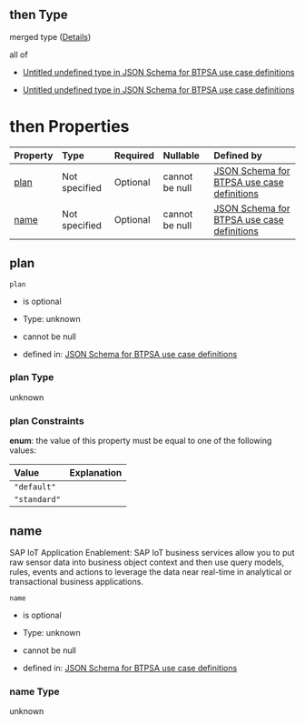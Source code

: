 ## then Type

merged type ([Details](btpsa-usecase-properties-services-items-allof-1-then-allof-53-then.md))

all of

*   [Untitled undefined type in JSON Schema for BTPSA use case definitions](btpsa-usecase-properties-services-items-allof-1-then-allof-53-then-allof-0.md "check type definition")

*   [Untitled undefined type in JSON Schema for BTPSA use case definitions](btpsa-usecase-properties-services-items-allof-1-then-allof-53-then-allof-1.md "check type definition")

# then Properties

| Property      | Type          | Required | Nullable       | Defined by                                                                                                                                                                                                            |
| :------------ | :------------ | :------- | :------------- | :-------------------------------------------------------------------------------------------------------------------------------------------------------------------------------------------------------------------- |
| [plan](#plan) | Not specified | Optional | cannot be null | [JSON Schema for BTPSA use case definitions](btpsa-usecase-properties-services-items-allof-1-then-allof-53-then-properties-plan.md "undefined#/properties/services/items/allOf/1/then/allOf/53/then/properties/plan") |
| [name](#name) | Not specified | Optional | cannot be null | [JSON Schema for BTPSA use case definitions](btpsa-usecase-properties-services-items-allof-1-then-allof-53-then-properties-name.md "undefined#/properties/services/items/allOf/1/then/allOf/53/then/properties/name") |

## plan



`plan`

*   is optional

*   Type: unknown

*   cannot be null

*   defined in: [JSON Schema for BTPSA use case definitions](btpsa-usecase-properties-services-items-allof-1-then-allof-53-then-properties-plan.md "undefined#/properties/services/items/allOf/1/then/allOf/53/then/properties/plan")

### plan Type

unknown

### plan Constraints

**enum**: the value of this property must be equal to one of the following values:

| Value        | Explanation |
| :----------- | :---------- |
| `"default"`  |             |
| `"standard"` |             |

## name

SAP IoT Application Enablement: SAP IoT business services allow you to put raw sensor data into business object context and then use query models, rules, events and actions to leverage the data near real-time in analytical or transactional business applications.

`name`

*   is optional

*   Type: unknown

*   cannot be null

*   defined in: [JSON Schema for BTPSA use case definitions](btpsa-usecase-properties-services-items-allof-1-then-allof-53-then-properties-name.md "undefined#/properties/services/items/allOf/1/then/allOf/53/then/properties/name")

### name Type

unknown
